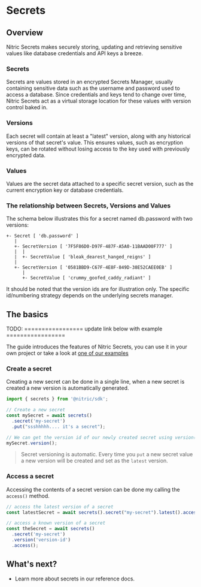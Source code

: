 # Secrets

## Overview

Nitric Secrets makes securely storing, updating and retrieving sensitive values like database credentials and API keys a breeze.

### Secrets

Secrets are values stored in an encrypted Secrets Manager, usually containing sensitive data such as the username and password used to access a database. Since credentials and keys tend to change over time, Nitric Secrets act as a virtual storage location for these values with version control baked in.

### Versions

Each secret will contain at least a "latest" version, along with any historical versions of that secret's value. This ensures values, such as encryption keys, can be rotated without losing access to the key used with previously encrypted data.

### Values

Values are the secret data attached to a specific secret version, such as the current encryption key or database credentials.

### The relationship between Secrets, Versions and Values

The schema below illustrates this for a secret named db.password with two versions:

```
+- Secret [ 'db.password' ]
   |
   +- SecretVersion [ '7F5F86D0-D97F-487F-A5A0-11BAAD00F777' ]
   |  |
   |  +- SecretValue [ 'bleak_dearest_hanged_reigns' ]
   |
   +- SecretVersion [ '0581BBD9-C67F-4E8F-849D-38E52CAEE0EB' ]
      |
      +- SecretValue [ 'crummy_goofed_caddy_radiant' ]
```

It should be noted that the version ids are for illustration only. The specific id/numbering strategy depends on the underlying secrets manager.

## The basics

TODO: ================= update link below with example =================

The guide introduces the features of Nitric Secrets, you can use it in your own project or take a look at [one of our examples](#)

### Create a secret

Creating a new secret can be done in a single line, when a new secret is created a new version is automatically generated.

```javascript
import { secrets } from '@nitric/sdk';

// Create a new secret
const mySecret = await secrets()
  .secret('my-secret')
  .put("ssshhhhh.... it's a secret");

// We can get the version id of our newly created secret using version()
mySecret.version();
```

> Secret versioning is automatic. Every time you `put` a new secret value a new version will be created and set as the `latest` version.

### Access a secret

Accessing the contents of a secret version can be done my calling the `access()` method.

```javascript
// access the latest version of a secret
const latestSecret = await secrets().secret("my-secret").latest().access()

// access a known version of a secret
const theSecret = await secrets()
  .secret('my-secret')
  .version('version-id')
  .access();
```

## What's next?

<!-- TODO: ================= update link below with reference page ================= -->

- Learn more about secrets in our reference docs.
